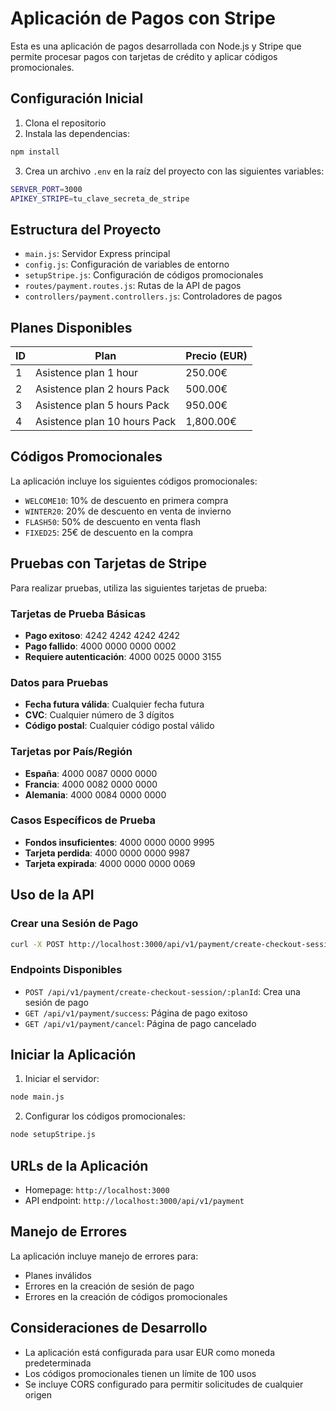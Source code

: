 # Aplicación de Pagos con Stripe

Esta es una aplicación de pagos desarrollada con Node.js y Stripe que permite procesar pagos con tarjetas de crédito y aplicar códigos promocionales.

## Configuración Inicial

1. Clona el repositorio
2. Instala las dependencias:
```bash
npm install
```

3. Crea un archivo `.env` en la raíz del proyecto con las siguientes variables:
```bash
SERVER_PORT=3000
APIKEY_STRIPE=tu_clave_secreta_de_stripe
```

## Estructura del Proyecto

- `main.js`: Servidor Express principal
- `config.js`: Configuración de variables de entorno
- `setupStripe.js`: Configuración de códigos promocionales
- `routes/payment.routes.js`: Rutas de la API de pagos
- `controllers/payment.controllers.js`: Controladores de pagos

## Planes Disponibles

| ID | Plan | Precio (EUR) |
|----|------|--------------|
| 1 | Asistence plan 1 hour | 250.00€ |
| 2 | Asistence plan 2 hours Pack | 500.00€ |
| 3 | Asistence plan 5 hours Pack | 950.00€ |
| 4 | Asistence plan 10 hours Pack | 1,800.00€ |

## Códigos Promocionales

La aplicación incluye los siguientes códigos promocionales:

- `WELCOME10`: 10% de descuento en primera compra
- `WINTER20`: 20% de descuento en venta de invierno
- `FLASH50`: 50% de descuento en venta flash
- `FIXED25`: 25€ de descuento en la compra

## Pruebas con Tarjetas de Stripe

Para realizar pruebas, utiliza las siguientes tarjetas de prueba:

### Tarjetas de Prueba Básicas
- **Pago exitoso**: 4242 4242 4242 4242
- **Pago fallido**: 4000 0000 0000 0002
- **Requiere autenticación**: 4000 0025 0000 3155

### Datos para Pruebas
- **Fecha futura válida**: Cualquier fecha futura
- **CVC**: Cualquier número de 3 dígitos
- **Código postal**: Cualquier código postal válido

### Tarjetas por País/Región
- **España**: 4000 0087 0000 0000
- **Francia**: 4000 0082 0000 0000
- **Alemania**: 4000 0084 0000 0000

### Casos Específicos de Prueba
- **Fondos insuficientes**: 4000 0000 0000 9995
- **Tarjeta perdida**: 4000 0000 0000 9987
- **Tarjeta expirada**: 4000 0000 0000 0069

## Uso de la API

### Crear una Sesión de Pago

```bash
curl -X POST http://localhost:3000/api/v1/payment/create-checkout-session/1
```

### Endpoints Disponibles

- `POST /api/v1/payment/create-checkout-session/:planId`: Crea una sesión de pago
- `GET /api/v1/payment/success`: Página de pago exitoso
- `GET /api/v1/payment/cancel`: Página de pago cancelado

## Iniciar la Aplicación

1. Iniciar el servidor:
```bash
node main.js
```

2. Configurar los códigos promocionales:
```bash
node setupStripe.js
```

## URLs de la Aplicación

- Homepage: `http://localhost:3000`
- API endpoint: `http://localhost:3000/api/v1/payment`

## Manejo de Errores

La aplicación incluye manejo de errores para:
- Planes inválidos
- Errores en la creación de sesión de pago
- Errores en la creación de códigos promocionales

## Consideraciones de Desarrollo

- La aplicación está configurada para usar EUR como moneda predeterminada
- Los códigos promocionales tienen un límite de 100 usos
- Se incluye CORS configurado para permitir solicitudes de cualquier origen